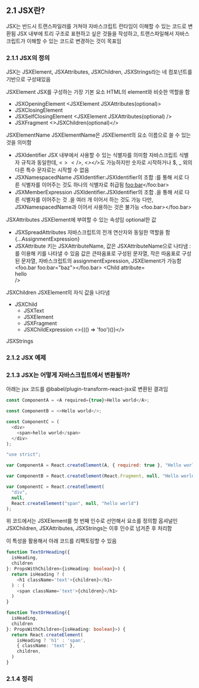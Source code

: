 ## 2.1 JSX란?

JSX는 반드시 트랜스파일러를 거쳐야 자바스크립트 런타임이 이해할 수 있는 코드로 변환됨
JSX 내부에 트리 구조로 표현하고 싶은 것들을 작성하고, 트랜스파일해서 자바스크립트가 이해할 수 있는 코드로 변경하는 것이 목표임

### 2.1.1 JSX의 정의

JSX는 JSXElement, JSXAttributes, JSXChildren, JSXStrings라는 네 컴포넌트를 기반으로 구성돼있음

JSXElement
JSX를 구성하는 가장 기본 요소
HTML의 element와 비슷한 역할을 함

- JSXOpeningElement
  <JSXElement JSXAttributes(optional)>
- JSXClosingElement
  <JSXElement />
- JSXSelfClosingElement
  <JSXElement JSXAttributes(optional) />
- JSXFragment
  <>JSXChildren(optional)</>

JSXElementName
JSXElementName은 JSXElement의 요소 이름으로 쓸 수 있는 것을 의미함

- JSXIdentifier
  JSX 내부에서 사용할 수 있는 식별자를 의미함
  자바스크립트 식별자 규칙과 동일한데, <$></$>, <_></_>도 가능하지만 숫자로 시작하거나 $, \_ 외의 다른 특수 문자로는 시작할 수 없음
- JSXNamespacedName
  JSXIdentifier:JSXIdentifier의 조합
  :를 통해 서로 다른 식별자를 이어주는 것도 하나의 식별자로 취급됨
  <foo:bar></foo:bar>
- JSXMemberExpression
  JSXIdentifier.JSXIdentifier의 조합
  .을 통해 서로 다른 식별자를 이어주는 것
  .을 여러 개 이어서 하는 것도 가능
  다만, JSXNamespacedName과 이어서 사용하는 것은 불가능
  <foo.bar></foo.bar>

JSXAttributes
JSXElement에 부여할 수 있는 속성임
optional한 값

- JSXSpreadAttributes
  자바스크립트의 전개 연산자와 동일한 역할을 함
  {...AssignmentExpression}
- JSXAttribute
  키는 JSXAttributeName, 값은 JSXAttributeName으로 나타냄
  :를 이용해 키를 나타낼 수 있음
  값은 큰따옴표로 구성된 문자열, 작은 따옴표로 구성된 문자열, 자바스크립트의 assignmentExpression, JSXElement가 가능함
  <foo.bar foo:bar="baz"></foo.bar>
  <Child attribute=<div>hello</div> />

JSXChildren
JSXElement의 자식 값을 나타냄

- JSXChild
  - JSXText
  - JSXElement
  - JSXFragment
  - JSXChildExpression
    <>{(() => 'foo')()}</>

JSXStrings

### 2.1.2 JSX 예제

### 2.1.3 JSX는 어떻게 자바스크립트에서 변환될까?

아래는 jsx 코드를 @babel/plugin-transform-react-jsx로 변환된 결과임

```javascript
const ComponentA = <A required={true}>Hello world</A>;

const ComponentB = <>Hello world</>;

const ComponentC = (
  <div>
    <span>hello world</span>
  </div>
);
```

```javascript
"use strict";

var ComponentA = React.createElement(A, { required: true }, "Hello world");

var ComponentB = React.createElement(React.Fragment, null, "Hello world");

var ComponentC = React.createElement(
  "div",
  null,
  React.createElement("span", null, "hello world")
);
```

위 코드에서는 JSXElement를 첫 번째 인수로 선언해서 요소를 정의함
옵셔널인 JSXChildren, JSXAttributes, JSXStrings는 이후 인수로 넘겨준 후 처리함

이 특성을 활용해서 아래 코드를 리팩토링할 수 있음

```typescript
function TextOrHeading({
  isHeading,
  children
}: PropsWithChildren<{isHeading: boolean}>) {
  return isHeading ? (
    <h1 className='text'>{children}</h1>
  ) : (
    <span className='text'>{children}</h1>
  )
}

function TextOrHeading({
  isHeading,
  children
}: PropsWithChildren<{isHeading: boolean}>) {
  return React.createElement(
    isHeading ? 'h1' : 'span',
    { className: 'text' },
    children,
  )
}
```

### 2.1.4 정리

